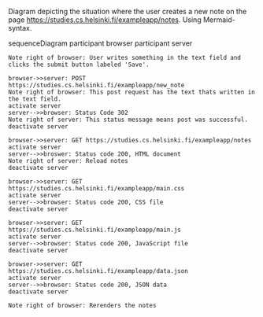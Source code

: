 Diagram depicting the situation where the user creates a new note on the page https://studies.cs.helsinki.fi/exampleapp/notes. Using Mermaid-syntax.

sequenceDiagram
    participant browser
    participant server

    Note right of browser: User writes something in the text field and clicks the submit button labeled 'Save'.

    browser->>server: POST https://studies.cs.helsinki.fi/exampleapp/new_note
    Note right of browser: This post request has the text thats written in the text field.
    activate server
    server-->>browser: Status Code 302
    Note right of server: This status message means post was successful.
    deactivate server

    browser->>server: GET https://studies.cs.helsinki.fi/exampleapp/notes
    activate server
    server-->>broswer: Status code 200, HTML document
    Note right of server: Reload notes
    deactivate server

    browser->>server: GET https://studies.cs.helsinki.fi/exampleapp/main.css
    activate server
    server-->>browser: Status code 200, CSS file
    deactivate server
    
    browser->>server: GET https://studies.cs.helsinki.fi/exampleapp/main.js
    activate server
    server-->>browser: Status code 200, JavaScript file
    deactivate server

    browser->>server: GET https://studies.cs.helsinki.fi/exampleapp/data.json
    activate server
    server-->>browser: Status code 200, JSON data
    deactivate server

    Note right of browser: Rerenders the notes